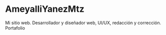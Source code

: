 # AmeyalliYanezMtz
Mi sitio web. Desarrollador y diseñador web, UI/UX, redacción y corrección. Portafolio
